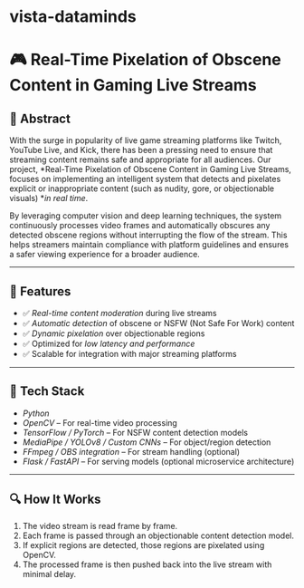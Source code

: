 # vista-dataminds

# 🎮 Real-Time Pixelation of Obscene Content in Gaming Live Streams

## 📌 Abstract

With the surge in popularity of live game streaming platforms like Twitch, YouTube Live, and Kick, there has been a pressing need to ensure that streaming content remains safe and appropriate for all audiences. Our project, *Real-Time Pixelation of Obscene Content in Gaming Live Streams, focuses on implementing an intelligent system that detects and pixelates explicit or inappropriate content (such as nudity, gore, or objectionable visuals) **in real time*.

By leveraging computer vision and deep learning techniques, the system continuously processes video frames and automatically obscures any detected obscene regions without interrupting the flow of the stream. This helps streamers maintain compliance with platform guidelines and ensures a safer viewing experience for a broader audience.

---

## 🚀 Features

- ✅ *Real-time content moderation* during live streams
- ✅ *Automatic detection* of obscene or NSFW (Not Safe For Work) content
- ✅ *Dynamic pixelation* over objectionable regions
- ✅ Optimized for *low latency and performance*
- ✅ Scalable for integration with major streaming platforms

---

## 🧠 Tech Stack

- *Python*
- *OpenCV* – For real-time video processing
- *TensorFlow / PyTorch* – For NSFW content detection models
- *MediaPipe / YOLOv8 / Custom CNNs* – For object/region detection
- *FFmpeg / OBS integration* – For stream handling (optional)
- *Flask / FastAPI* – For serving models (optional microservice architecture)

---

## 🔍 How It Works

1. The video stream is read frame by frame.
2. Each frame is passed through an objectionable content detection model.
3. If explicit regions are detected, those regions are pixelated using OpenCV.
4. The processed frame is then pushed back into the live stream with minimal delay.


